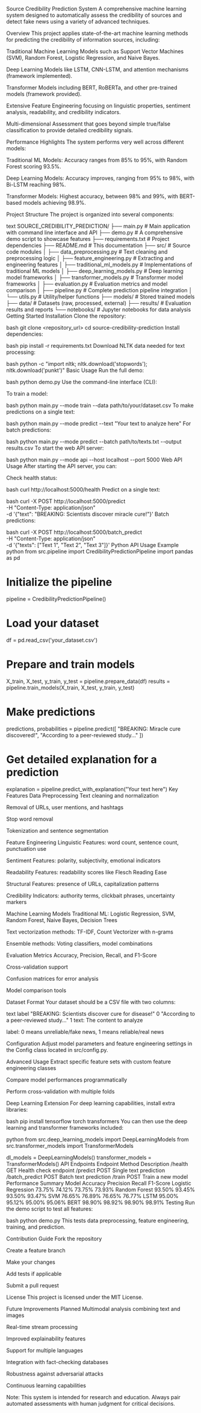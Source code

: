 Source Credibility Prediction System
A comprehensive machine learning system designed to automatically assess the credibility of sources and detect fake news using a variety of advanced techniques.

Overview
This project applies state-of-the-art machine learning methods for predicting the credibility of information sources, including:

Traditional Machine Learning Models such as Support Vector Machines (SVM), Random Forest, Logistic Regression, and Naive Bayes.

Deep Learning Models like LSTM, CNN-LSTM, and attention mechanisms (framework implemented).

Transformer Models including BERT, RoBERTa, and other pre-trained models (framework provided).

Extensive Feature Engineering focusing on linguistic properties, sentiment analysis, readability, and credibility indicators.

Multi-dimensional Assessment that goes beyond simple true/false classification to provide detailed credibility signals.

Performance Highlights
The system performs very well across different models:

Traditional ML Models: Accuracy ranges from 85% to 95%, with Random Forest scoring 93.5%.

Deep Learning Models: Accuracy improves, ranging from 95% to 98%, with Bi-LSTM reaching 98%.

Transformer Models: Highest accuracy, between 98% and 99%, with BERT-based models achieving 98.9%.

Project Structure
The project is organized into several components:

text
SOURCE_CREDIBILITY_PREDICTION/
├── main.py              # Main application with command line interface and API
├── demo.py              # A comprehensive demo script to showcase features
├── requirements.txt     # Project dependencies
├── README.md            # This documentation
├── src/                 # Source code modules
│   ├── data_preprocessing.py   # Text cleaning and preprocessing logic
│   ├── feature_engineering.py  # Extracting and engineering features
│   ├── traditional_ml_models.py # Implementations of traditional ML models
│   ├── deep_learning_models.py # Deep learning model frameworks
│   ├── transformer_models.py    # Transformer model frameworks
│   ├── evaluation.py            # Evaluation metrics and model comparison
│   ├── pipeline.py              # Complete prediction pipeline integration
│   └── utils.py                # Utility/helper functions
├── models/               # Stored trained models
├── data/                 # Datasets (raw, processed, external)
├── results/              # Evaluation results and reports
└── notebooks/            # Jupyter notebooks for data analysis
Getting Started
Installation
Clone the repository:

bash
git clone <repository_url>
cd source-credibility-prediction
Install dependencies:

bash
pip install -r requirements.txt
Download NLTK data needed for text processing:

bash
python -c "import nltk; nltk.download('stopwords'); nltk.download('punkt')"
Basic Usage
Run the full demo:

bash
python demo.py
Use the command-line interface (CLI):

To train a model:

bash
python main.py --mode train --data path/to/your/dataset.csv
To make predictions on a single text:

bash
python main.py --mode predict --text "Your text to analyze here"
For batch predictions:

bash
python main.py --mode predict --batch path/to/texts.txt --output results.csv
To start the web API server:

bash
python main.py --mode api --host localhost --port 5000
Web API Usage
After starting the API server, you can:

Check health status:

bash
curl http://localhost:5000/health
Predict on a single text:

bash
curl -X POST http://localhost:5000/predict \
-H "Content-Type: application/json" \
-d '{"text": "BREAKING: Scientists discover miracle cure!"}'
Batch predictions:

bash
curl -X POST http://localhost:5000/batch_predict \
-H "Content-Type: application/json" \
-d '{"texts": ["Text 1", "Text 2", "Text 3"]}'
Python API Usage Example
python
from src.pipeline import CredibilityPredictionPipeline
import pandas as pd

# Initialize the pipeline
pipeline = CredibilityPredictionPipeline()

# Load your dataset
df = pd.read_csv('your_dataset.csv')

# Prepare and train models
X_train, X_test, y_train, y_test = pipeline.prepare_data(df)
results = pipeline.train_models(X_train, X_test, y_train, y_test)

# Make predictions
predictions, probabilities = pipeline.predict([
    "BREAKING: Miracle cure discovered!",
    "According to a peer-reviewed study..."
])

# Get detailed explanation for a prediction
explanation = pipeline.predict_with_explanation("Your text here")
Key Features
Data Preprocessing
Text cleaning and normalization

Removal of URLs, user mentions, and hashtags

Stop word removal

Tokenization and sentence segmentation

Feature Engineering
Linguistic Features: word count, sentence count, punctuation use

Sentiment Features: polarity, subjectivity, emotional indicators

Readability Features: readability scores like Flesch Reading Ease

Structural Features: presence of URLs, capitalization patterns

Credibility Indicators: authority terms, clickbait phrases, uncertainty markers

Machine Learning Models
Traditional ML: Logistic Regression, SVM, Random Forest, Naive Bayes, Decision Trees

Text vectorization methods: TF-IDF, Count Vectorizer with n-grams

Ensemble methods: Voting classifiers, model combinations

Evaluation Metrics
Accuracy, Precision, Recall, and F1-Score

Cross-validation support

Confusion matrices for error analysis

Model comparison tools

Dataset Format
Your dataset should be a CSV file with two columns:

text	label
"BREAKING: Scientists discover cure for disease!"	0
"According to a peer-reviewed study..."	1
text: The content to analyze

label: 0 means unreliable/fake news, 1 means reliable/real news

Configuration
Adjust model parameters and feature engineering settings in the Config class located in src/config.py.

Advanced Usage
Extract specific feature sets with custom feature engineering classes

Compare model performances programmatically

Perform cross-validation with multiple folds

Deep Learning Extension
For deep learning capabilities, install extra libraries:

bash
pip install tensorflow torch transformers
You can then use the deep learning and transformer frameworks included:

python
from src.deep_learning_models import DeepLearningModels
from src.transformer_models import TransformerModels

dl_models = DeepLearningModels()
transformer_models = TransformerModels()
API Endpoints
Endpoint	Method	Description
/health	GET	Health check endpoint
/predict	POST	Single text prediction
/batch_predict	POST	Batch text prediction
/train	POST	Train a new model
Performance Summary
Model	Accuracy	Precision	Recall	F1-Score
Logistic Regression	73.75%	74.12%	73.75%	73.93%
Random Forest	93.50%	93.45%	93.50%	93.47%
SVM	76.65%	76.89%	76.65%	76.77%
LSTM	95.00%	95.12%	95.00%	95.06%
BERT	98.90%	98.92%	98.90%	98.91%
Testing
Run the demo script to test all features:

bash
python demo.py
This tests data preprocessing, feature engineering, training, and prediction.

Contribution Guide
Fork the repository

Create a feature branch

Make your changes

Add tests if applicable

Submit a pull request

License
This project is licensed under the MIT License.

Future Improvements Planned
Multimodal analysis combining text and images

Real-time stream processing

Improved explainability features

Support for multiple languages

Integration with fact-checking databases

Robustness against adversarial attacks

Continuous learning capabilities

Note: This system is intended for research and education. Always pair automated assessments with human judgment for critical decisions.
 
